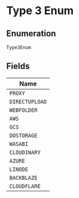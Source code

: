 
# Type 3 Enum

## Enumeration

`Type3Enum`

## Fields

| Name |
|  --- |
| `PROXY` |
| `DIRECTUPLOAD` |
| `WEBFOLDER` |
| `AWS` |
| `GCS` |
| `DOSTORAGE` |
| `WASABI` |
| `CLOUDINARY` |
| `AZURE` |
| `LINODE` |
| `BACKBLAZE` |
| `CLOUDFLARE` |

